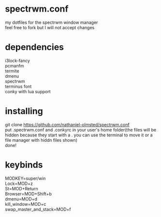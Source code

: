 # spectrwm.conf
my dotfiles for the spectrwm window manager                                                    
feel free to fork but I will not accept changes 

# dependencies                                      
i3lock-fancy                                       
pcmanfm                            
termite                          
dmenu                        
spectrwm                       
terminus font                                                      
conky with lua support                                                         

# installing                       
git clone https://github.com/nathaniel-olmsted/spectrwm.conf                    
put .spectrwm.conf and .conkyrc in your user's home folder(the files will be hidden because they start with a . you can use the terminal to move it or a file manager with hiddn files shown)                     
done!             
 
# keybinds                        
MODKEY=super/win                      
Lock=MOD+z                                  
St=MOD+Return                                    
Browser=MOD+Shift+b                                         
dmenu=MOD+d                            
kill_window=MOD+c                             
swap_master_and_stack=MOD+f                        
       

